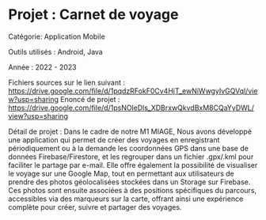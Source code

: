 # Projet : Carnet de voyage

Catégorie: Application Mobile 

Outils utilisés  : Android, Java 
 
Année : 2022 - 2023

Fichiers sources sur le lien suivant :  https://drive.google.com/file/d/1pqdzRFokF0Cv4HjT_ewNiWwgyIvGQVql/view?usp=sharing
Enoncé de projet : https://drive.google.com/file/d/1psNOleDls_XDBrxwQkvdBxM8CQaYyDWL/view?usp=sharing


Détail de projet : 
Dans le cadre de notre M1 MIAGE, Nous avons développé une application qui permet de créer des voyages en enregistrant périodiquement ou à la demande les coordonnées GPS dans une base de données Firebase/Firestore, et les regrouper dans un fichier .gpx/.kml pour faciliter le partage par e-mail. Elle offre également la possibilité de visualiser le voyage sur une Google Map, tout en permettant aux utilisateurs de prendre des photos géolocalisées stockées dans un Storage sur Firebase. Ces photos sont ensuite associées à des positions spécifiques du parcours, accessibles via des marqueurs sur la carte, offrant ainsi une expérience complète pour créer, suivre et partager des voyages.



